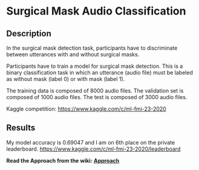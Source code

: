 # Surgical Mask Audio Classification

## Description
In the surgical mask detection task, participants have to discriminate between utterances with and without surgical masks.  

Participants have to train a model for surgical mask detection. This is a binary classification task in which an utterance (audio file) must be labeled as without mask (label 0) or with mask (label 1).  

The training data is composed of 8000 audio files. The validation set is composed of 1000 audio files. The test is composed of 3000 audio files.  

Kaggle competition: https://www.kaggle.com/c/ml-fmi-23-2020  

## Results
My model accuracy is 0.69047 and I am on 6th place on the private leaderboard.
https://www.kaggle.com/c/ml-fmi-23-2020/leaderboard

**Read the Approach from the wiki:** <a href="https://github.com/mihainsto/surgical-mask-audio-classification/wiki/Approach
">**Approach**</a>

